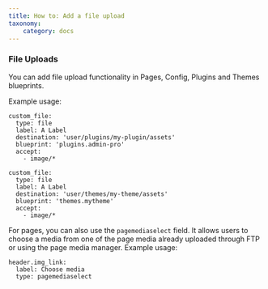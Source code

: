 ```yaml
---
title: How to: Add a file upload
taxonomy:
    category: docs
---
```


### File Uploads

You can add file upload functionality in Pages, Config, Plugins and Themes blueprints.

Example usage:

```
custom_file:
  type: file
  label: A Label
  destination: 'user/plugins/my-plugin/assets'
  blueprint: 'plugins.admin-pro'
  accept:
    - image/*
```

```
custom_file:
  type: file
  label: A Label
  destination: 'user/themes/my-theme/assets'
  blueprint: 'themes.mytheme'
  accept:
    - image/*
```

For pages, you can also use the `pagemediaselect` field. It allows users to choose a media from one of the page media already uploaded through FTP or using the page media manager.
Example usage:

```
header.img_link:
  label: Choose media
  type: pagemediaselect
```